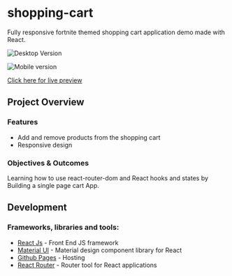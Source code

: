 # shopping-cart
Fully responsive fortnite themed shopping cart application demo made with React. 

![Desktop Version](https://i.imgur.com/PWogKVI.jpg)

![Mobile version](https://i.imgur.com/LT9JlyW.jpg)

[Click here for live preview](https://ljvazquez.github.io/shopping-cart)

## Project Overview

### [](https://github.com/LJVazquez/shopping-cart#features)Features

-   Add and remove products from the shopping cart
-   Responsive design

### Objectives & Outcomes
Learning how to use react-router-dom and React hooks and states by Building a single page cart App.

## [](https://github.com/LJVazquez/shopping-cart#development)Development

### Frameworks, libraries and tools:

-   [React Js](https://reactjs.org/)  - Front End JS framework
-   [Material UI](https://material-ui.com/)  - Material design component library for React
-   [Github Pages](https://pages.github.com/)  - Hosting
-   [React Router](https://reactrouter.com/web/guides/quick-start)  - Router tool for React applications
